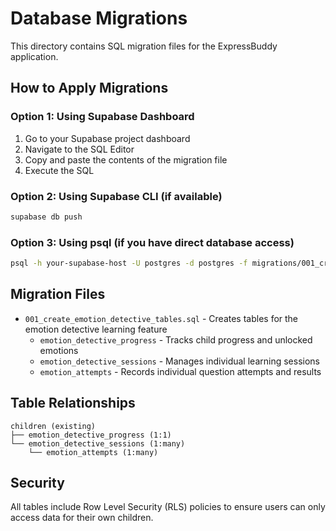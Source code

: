 # Database Migrations

This directory contains SQL migration files for the ExpressBuddy application.

## How to Apply Migrations

### Option 1: Using Supabase Dashboard
1. Go to your Supabase project dashboard
2. Navigate to the SQL Editor
3. Copy and paste the contents of the migration file
4. Execute the SQL

### Option 2: Using Supabase CLI (if available)
```bash
supabase db push
```

### Option 3: Using psql (if you have direct database access)
```bash
psql -h your-supabase-host -U postgres -d postgres -f migrations/001_create_emotion_detective_tables.sql
```

## Migration Files

- `001_create_emotion_detective_tables.sql` - Creates tables for the emotion detective learning feature
  - `emotion_detective_progress` - Tracks child progress and unlocked emotions
  - `emotion_detective_sessions` - Manages individual learning sessions
  - `emotion_attempts` - Records individual question attempts and results

## Table Relationships

```
children (existing)
├── emotion_detective_progress (1:1)
└── emotion_detective_sessions (1:many)
    └── emotion_attempts (1:many)
```

## Security

All tables include Row Level Security (RLS) policies to ensure users can only access data for their own children.